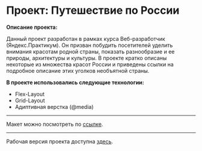 # Проект: Путешествие по России


**Описание проекта:**

Данный проект разработан в рамках курса Веб-разработчик (Яндекс.Практикум).
Он призван побудить посетителей уделить внимания красотам родной страны, показать разнообразие и ее природы, архитектуры и культуры.
В проекте кратко описаны некоторые из множества красот России и приведены ссылки на подробное описание этих уголков необъятной страны.

**В проекте использовались следующие технологии:**

* Flex-Layout
* Grid-Layout
* Адиптивная верстка (@media)

____
Макет можно посмотреть по [ссылке](https://www.figma.com/file/5S2WSbEFL6awjVWJ0NWL8Q/Sprint-3_-Russia-_-desktop-mobile?node-id=28503%3A0).

____
Рабочая версия проекта доступна [здесь](https://).
